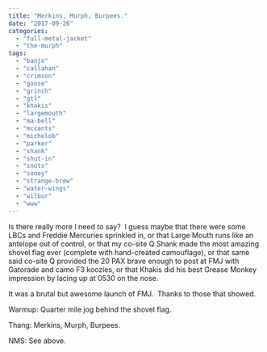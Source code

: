 ```yaml
---
title: "Merkins, Murph, Burpees."
date: "2017-09-26"
categories: 
  - "full-metal-jacket"
  - "the-murph"
tags: 
  - "banjo"
  - "callahan"
  - "crimson"
  - "goose"
  - "grinch"
  - "gtl"
  - "khakis"
  - "largemouth"
  - "ma-bell"
  - "mccants"
  - "michelob"
  - "parker"
  - "shank"
  - "shut-in"
  - "snots"
  - "sooey"
  - "strange-brew"
  - "water-wings"
  - "wilbur"
  - "www"
---
```


Is there really more I need to say?  I guess maybe that there were some LBCs and Freddie Mercuries sprinkled in, or that Large Mouth runs like an antelope out of control, or that my co-site Q Shank made the most amazing shovel flag ever (complete with hand-created camouflage), or that same said co-site Q provided the 20 PAX brave enough to post at FMJ with Gatorade and camo F3 koozies, or that Khakis did his best Grease Monkey impression by lacing up at 0530 on the nose.

It was a brutal but awesome launch of FMJ.  Thanks to those that showed.

Warmup: Quarter mile jog behind the shovel flag.

Thang: Merkins, Murph, Burpees.

NMS: See above.
